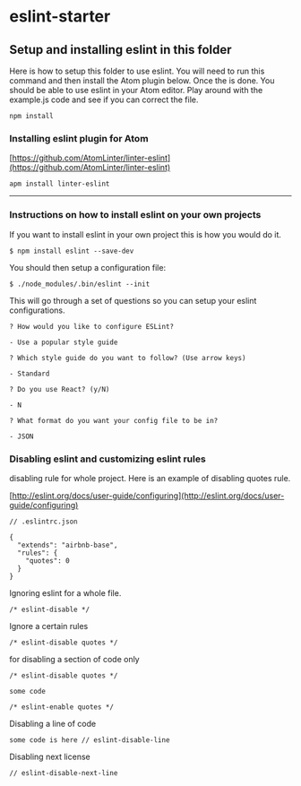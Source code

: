 # eslint-starter

## Setup and installing eslint in this folder
Here is how to setup this folder to use eslint. You will need to run this command and then install the Atom plugin below. Once the is done. You should be able to use eslint in your Atom editor. Play around with the example.js code and see if you can correct the file.
```
npm install
```

### Installing eslint plugin for Atom

[https://github.com/AtomLinter/linter-eslint](https://github.com/AtomLinter/linter-eslint)

```
apm install linter-eslint
```
---

### Instructions on how to install eslint on your own projects
If you want to install eslint in your own project this is how you would do it.

```
$ npm install eslint --save-dev
```
You should then setup a configuration file:

```
$ ./node_modules/.bin/eslint --init
```
This will go through a set of questions so you can setup your eslint configurations.

```
? How would you like to configure ESLint?

- Use a popular style guide

? Which style guide do you want to follow? (Use arrow keys)

- Standard

? Do you use React? (y/N)

- N

? What format do you want your config file to be in?

- JSON
```

### Disabling eslint and customizing eslint rules

disabling rule for whole project. Here is an example of disabling quotes rule.

[http://eslint.org/docs/user-guide/configuring](http://eslint.org/docs/user-guide/configuring)

```
// .eslintrc.json

{
  "extends": "airbnb-base",
  "rules": {
    "quotes": 0
  }
}
```

Ignoring eslint for a whole file.

```
/* eslint-disable */
```

Ignore a certain rules

```
/* eslint-disable quotes */

```

for disabling a section of code only

```
/* eslint-disable quotes */

some code

/* eslint-enable quotes */

```

Disabling a line of code

```
some code is here // eslint-disable-line
```

Disabling next license

```
// eslint-disable-next-line
```
